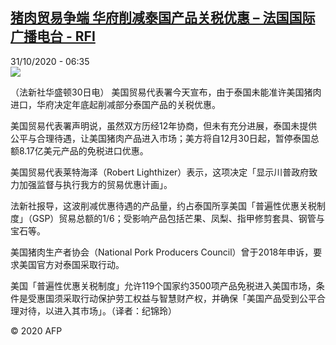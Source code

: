 <!--1604127372000-->
[猪肉贸易争端 华府削减泰国产品关税优惠 – 法国国际广播电台 - RFI](http://www.rfi.fr//cn/contenu/20201031-%E7%8C%AA%E8%82%89%E8%B4%B8%E6%98%93%E4%BA%89%E7%AB%AF-%E5%8D%8E%E5%BA%9C%E5%89%8A%E5%87%8F%E6%B3%B0%E5%9B%BD%E4%BA%A7%E5%93%81%E5%85%B3%E7%A8%8E%E4%BC%98%E6%83%A0)
------

<div>31/10/2020 - 06:35</div><img src="https://s.rfi.fr/media/display/745007d4-1b3e-11eb-8c65-005056bff430/w:310/p:16x9/eco0003b.201031133501.jpg"><div class="t-content__body u-clearfix"><p>（法新社华盛顿30日电）    美国贸易代表署今天宣布，由于泰国未能准许美国猪肉进口，华府决定年底起削减部分泰国产品的关税优惠。</p><p>    美国贸易代表署声明说，虽然双方历经12年协商，但未有充分进展，泰国未提供公平与合理待遇，让美国猪肉产品进入市场；美方将自12月30日起，暂停泰国总额8.17亿美元产品的免税进口优惠。</p><p>    美国贸易代表莱特海泽（Robert Lighthizer）表示，这项决定「显示川普政府致力加强监督与执行我方的贸易优惠计画」。</p><p>    法新社报导，这波削减优惠待遇的产品量，约占泰国所享美国「普遍性优惠关税制度」（GSP）贸易总额的1/6；受影响产品包括芒果、凤梨、指甲修剪套具、钢管与宝石等。</p><p>    美国猪肉生产者协会（National Pork Producers Council）曾于2018年申诉，要求美国官方对泰国采取行动。</p><p>    美国「普遍性优惠关税制度」允许119个国家约3500项产品免税进入美国市场，条件是受惠国须采取行动保护劳工权益与智慧财产权，并确保「美国产品受到公平合理对待，以进入其市场」。（译者：纪锦玲）</p><p class="t-copyright">© 2020 AFP</p>        </div>

